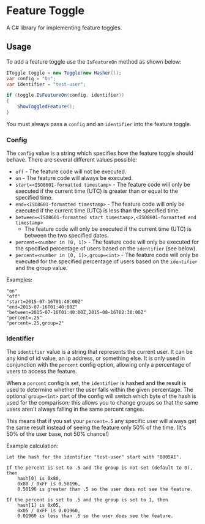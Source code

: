# Feature Toggle

A C# library for implementing feature toggles.


## Usage

To add a feature toggle use the `IsFeatureOn` method as shown below:

```csharp
IToggle toggle = new Toggle(new Hasher());
var config = "On";
var identifier = "test-user";

if (toggle.IsFeatureOn(config, identifier))
{
    ShowToggledFeature();
}
```

You must always pass a `config` and an `identifier` into the feature toggle.

### Config

The `config` value is a string which specifies how the feature toggle should behave.
There are several different values possible:

* `off` - The feature code will not be executed.
* `on` - The feature code will always be executed.
* `start=<ISO8601-formatted timestamp>` - The feature code will only be executed
    if the current time (UTC) is greater than or equal to the specified time.
* `end=<ISO8601-formatted timestamp>` - The feature code will only be executed
    if the current time (UTC) is less than the specified time.
* `between=<ISO8601-formatted start timestamp>,<ISO8601-formatted end timestamp>`
    - The feature code will only be executed if the current time (UTC) is between
    the two specified dates.
* `percent=<number in [0, 1]>` - The feature code will only be executed for the
    specified percentage of users based on the `identifier` (see below).
* `percent=<number in [0, 1]>,group=<int>` - The feature code will only be
    executed for the specified percentage of users based on the `identifier`
    and the group value.

Examples:
```
"on"
"off"
"start=2015-07-16T01:40:00Z"
"end=2015-07-16T01:40:00Z"
"between=2015-07-16T01:40:00Z,2015-08-16T02:30:00Z"
"percent=.25"
"percent=.25,group=2"
```

### Identifier

The `identifier` value is a string that represents the current user.
It can be any kind of id value, an ip address, or something else.
It is only used in conjunction with the `percent` config option,
allowing only a percentage of users to access the feature.

When a `percent` config is set, the `identifier` is hashed and the result
is used to determine whether the user falls within the given percentage.
The optional `group=<int>` part of the config will switch which byte of the
hash is used for the comparison; this allows you to change groups so that
the same users aren't always falling in the same percent ranges.

This means that if you set your `percent=.5` any specific user will always
get the same result instead of seeing the feature only 50% of the time.
(It's 50% of the user base, not 50% chance!)

Example calculation:

```
Let the hash for the identifier "test-user" start with "8005AE".

If the percent is set to .5 and the group is not set (default to 0), then
    hash[0] is 0x80,
    0x80 / 0xFF is 0.50196,
    0.50196 is greater than .5 so the user does not see the feature.

If the percent is set to .5 and the group is set to 1, then
    hash[1] is 0x05,
    0x05 / 0xFF is 0.01960,
    0.01960 is less than .5 so the user does see the feature.
```
